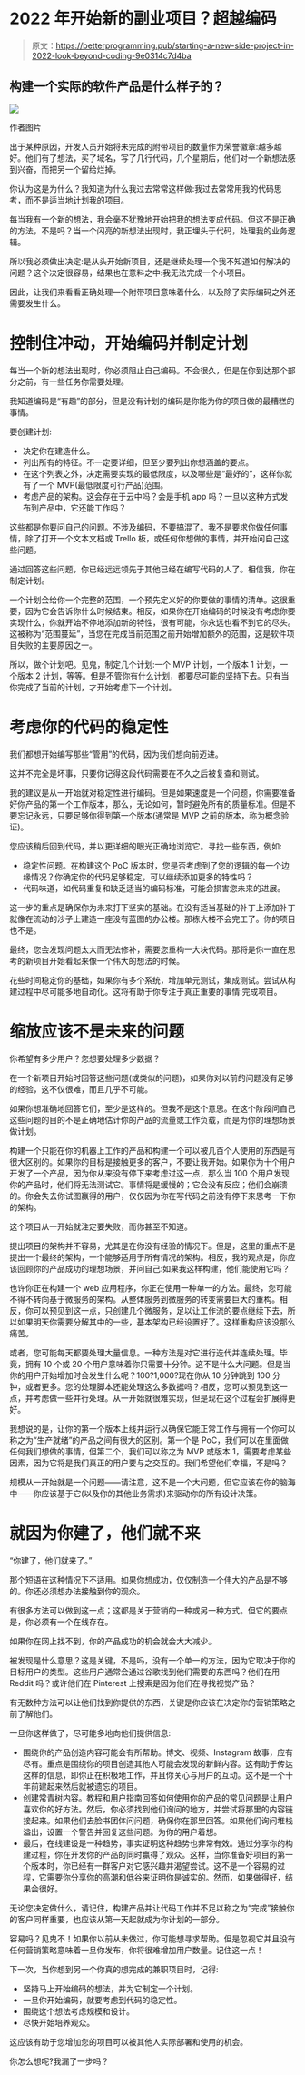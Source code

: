 # 2022 年开始新的副业项目？超越编码

> 原文：<https://betterprogramming.pub/starting-a-new-side-project-in-2022-look-beyond-coding-9e0314c7d4ba>

## 构建一个实际的软件产品是什么样子的？

![](img/a29f3f7724d4482b326a5147a79544fb.png)

作者图片

出于某种原因，开发人员开始将未完成的附带项目的数量作为荣誉徽章:越多越好。他们有了想法，买了域名，写了几行代码，几个星期后，他们对一个新想法感到兴奋，而把另一个留给烂掉。

你认为这是为什么？我知道为什么我过去常常这样做:我过去常常用我的代码思考，而不是适当地计划我的项目。

每当我有一个新的想法，我会毫不犹豫地开始把我的想法变成代码。但这不是正确的方法，不是吗？当一个闪亮的新想法出现时，我正埋头于代码，处理我的业务逻辑。

所以我必须做出决定:是从头开始新项目，还是继续处理一个我不知道如何解决的问题？这个决定很容易，结果也在意料之中:我无法完成一个小项目。

因此，让我们来看看正确处理一个附带项目意味着什么，以及除了实际编码之外还需要发生什么。

# 控制住冲动，开始编码并制定计划

每当一个新的想法出现时，你必须阻止自己编码。不会很久，但是在你到达那个部分之前，有一些任务你需要处理。

我知道编码是“有趣”的部分，但是没有计划的编码是你能为你的项目做的最糟糕的事情。

要创建计划:

*   决定你在建造什么。
*   列出所有的特征。不一定要详细，但至少要列出你想涵盖的要点。
*   在这个列表之外，决定需要实现的最低限度，以及哪些是“最好的”，这样你就有了一个 MVP(最低限度可行产品)范围。
*   考虑产品的架构。这会存在于云中吗？会是手机 app 吗？一旦以这种方式发布到产品中，它还能工作吗？

这些都是你要问自己的问题。不涉及编码，不要搞混了。我不是要求你做任何事情，除了打开一个文本文档或 Trello 板，或任何你想做的事情，并开始问自己这些问题。

通过回答这些问题，你已经远远领先于其他已经在编写代码的人了。相信我，你在制定计划。

一个计划会给你一个完整的范围，一个预先定义好的你要做的事情的清单。这很重要，因为它会告诉你什么时候结束。相反，如果你在开始编码的时候没有考虑你要实现什么，你就开始不停地添加新的特性，很有可能，你永远也看不到它的尽头。这被称为“范围蔓延”，当您在完成当前范围之前开始增加额外的范围，这是软件项目失败的主要原因之一。

所以，做个计划吧。见鬼，制定几个计划:一个 MVP 计划，一个版本 1 计划，一个版本 2 计划，等等。但是不管你有什么计划，都要尽可能的坚持下去。只有当你完成了当前的计划，才开始考虑下一个计划。

# 考虑你的代码的稳定性

我们都想开始编写那些“管用”的代码，因为我们想向前迈进。

这并不完全是坏事，只要你记得这段代码需要在不久之后被复查和测试。

我的建议是从一开始就对稳定性进行编码。但是如果速度是一个问题，你需要准备好你产品的第一个工作版本，那么，无论如何，暂时避免所有的质量标准。但是不要忘记永远，只要足够你得到第一个版本(通常是 MVP 之前的版本，称为概念验证)。

您应该稍后回到代码，并以更详细的眼光正确地浏览它。寻找一些东西，例如:

*   稳定性问题。在构建这个 PoC 版本时，您是否考虑到了您的逻辑的每一个边缘情况？你确定你的代码足够稳定，可以继续添加更多的特性吗？
*   代码味道，如代码重复和缺乏适当的编码标准，可能会损害您未来的进展。

这一步的重点是确保你为未来打下坚实的基础。在没有适当基础的补丁上添加补丁就像在流动的沙子上建造一座没有蓝图的办公楼。那栋大楼不会完工了。你的项目也不是。

最终，您会发现问题太大而无法修补，需要您重构一大块代码。那将是你一直在思考的新项目开始看起来像一个伟大的想法的时候。

花些时间稳定你的基础，如果你有多个系统，增加单元测试，集成测试。尝试从构建过程中尽可能多地自动化。这将有助于你专注于真正重要的事情:完成项目。

# 缩放应该不是未来的问题

你希望有多少用户？您想要处理多少数据？

在一个新项目开始时回答这些问题(或类似的问题)，如果你对以前的问题没有足够的经验，这不仅很难，而且几乎不可能。

如果你想准确地回答它们，至少是这样的。但我不是这个意思。在这个阶段问自己这些问题的目的不是正确地估计你的产品的流量或工作负载，而是为你的理想场景做计划。

构建一个只能在你的机器上工作的产品和构建一个可以被几百个人使用的东西是有很大区别的。如果你的目标是接触更多的客户，不要让我开始。如果你为十个用户开发了一个产品，因为你从来没有停下来考虑过这一点，那么当 100 个用户发现你的产品时，他们将无法测试它。事情将是缓慢的；它会没有反应；他们会崩溃的。你会失去你试图赢得的用户，仅仅因为你在写代码之前没有停下来思考一下你的架构。

这个项目从一开始就注定要失败，而你甚至不知道。

提出项目的架构并不容易，尤其是在你没有经验的情况下。但是，这里的重点不是提出一个最终的架构，一个能够适用于所有情况的架构。相反，我的观点是，你应该回顾你的产品成功的理想场景，并问自己:如果我这样构建，他们能使用它吗？

也许你正在构建一个 web 应用程序，你正在使用一种单一的方法。最终，您可能不得不转向基于微服务的架构。从整体服务到微服务的转变需要巨大的重构。相反，你可以预见到这一点，只创建几个微服务，足以让工作流的要点继续下去，所以如果明天你需要分解其中的一些，基本架构已经设置好了。这样重构应该没那么痛苦。

或者，您可能每天都要处理大量信息。一种方法是对它进行迭代并连续处理。毕竟，拥有 10 个或 20 个用户意味着你只需要十分钟。这不是什么大问题。但是当你的用户开始增加时会发生什么呢？100?1,000?现在你从 10 分钟跳到 100 分钟，或者更多。您的处理脚本还能处理这么多数据吗？相反，您可以预见到这一点，并考虑做一些并行处理。从一开始就很难实现，但是现在这个过程会扩展得更好。

我想说的是，让你的第一个版本上线并运行以确保它能正常工作与拥有一个你可以称之为“生产就绪”的产品之间有很大的区别。第一个是 PoC，我们可以在里面做任何我们想做的事情，但第二个，我们可以称之为 MVP 或版本 1，需要考虑某些因素，因为它将是我们真正的用户要与之交互的。我们希望他们幸福，不是吗？

规模从一开始就是一个问题——请注意，这不是一个大问题，但它应该在你的脑海中——你应该基于它(以及你的其他业务需求)来驱动你的所有设计决策。

# 就因为你建了，他们就不来

“你建了，他们就来了。”

那个短语在这种情况下不适用。如果你想成功，仅仅制造一个伟大的产品是不够的。你还必须想办法接触到你的观众。

有很多方法可以做到这一点；这都是关于营销的一种或另一种方式。但它的要点是，你必须有一个在线存在。

如果你在网上找不到，你的产品成功的机会就会大大减少。

被发现是什么意思？这是关键，不是吗，没有一个单一的方法，因为它取决于你的目标用户的类型。这些用户通常会通过谷歌找到他们需要的东西吗？他们在用 Reddit 吗？或许他们在 Pinterest 上搜索是因为他们在寻找视觉产品？

有无数种方法可以让他们找到你提供的东西，关键是你应该在决定你的营销策略之前了解他们。

一旦你这样做了，尽可能多地向他们提供信息:

*   围绕你的产品创造内容可能会有所帮助。博文、视频、Instagram 故事，应有尽有。重点是围绕你的项目创造其他人可能会发现的新鲜内容。这有助于传达这样的信息，即你正在积极地工作，并且你关心与用户的互动。这不是一个十年前建起来然后就被遗忘的项目。
*   创建常青树内容。教程和用户指南回答如何使用你的产品的常见问题是让用户喜欢你的好方法。然后，你必须找到他们询问的地方，并尝试将那里的内容链接起来。如果他们去脸书团体问问题，确保你在那里回答。如果他们询问堆栈溢出，设置一个警告并回复这些问题。为你的用户着想。
*   最后，在线建设是一种趋势，事实证明这种趋势也非常有效。通过分享你的构建过程，你在开发你的产品的同时赢得了观众。这样，当你准备好项目的第一个版本时，你已经有一群客户对它感兴趣并渴望尝试。这不是一个容易的过程，它需要你分享你的高潮和低谷来证明你是诚实的。然而，如果做得好，结果会很好。

无论您决定做什么，请记住，构建产品并让代码工作并不足以称之为“完成”接触你的客户同样重要，也应该从第一天起就成为你计划的一部分。

容易吗？见鬼不！如果你以前从未做过，你可能想寻求帮助。但是忽视它并且没有任何营销策略意味着一旦你发布，你将很难增加用户数量。记住这一点！

下一次，当你想到另一个你真的想完成的兼职项目时，记得:

*   坚持马上开始编码的想法，并为它制定一个计划。
*   一旦你开始编码，就要考虑到代码的稳定性。
*   围绕这个想法考虑规模和设计。
*   尽快开始培养观众。

这应该有助于您增加您的项目可以被其他人实际部署和使用的机会。

你怎么想呢?我漏了一步吗？